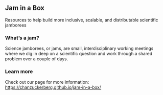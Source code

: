 ## Jam in a Box

Resources to help build more inclusive, scalable, and distributable scientific jamborees

### What’s a jam?

Science jamborees, or jams, are small, interdisciplinary working meetings where we dig in deep on a scientific question and work through a shared problem over a couple of days.

### Learn more
Check out our page for more information: https://chanzuckerberg.github.io/jam-in-a-box/

